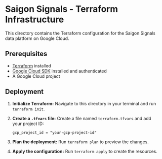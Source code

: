 # Saigon Signals - Terraform Infrastructure

This directory contains the Terraform configuration for the Saigon Signals data platform on Google Cloud.

## Prerequisites

- [Terraform](https://developer.hashicorp.com/terraform/downloads) installed
- [Google Cloud SDK](https://cloud.google.com/sdk/docs/install) installed and authenticated
- A Google Cloud project

## Deployment

1.  **Initialize Terraform:**
    Navigate to this directory in your terminal and run `terraform init`.

2.  **Create a `.tfvars` file:**
    Create a file named `terraform.tfvars` and add your project ID:
    ```
    gcp_project_id = "your-gcp-project-id"
    ```

3.  **Plan the deployment:**
    Run `terraform plan` to preview the changes.

4.  **Apply the configuration:**
    Run `terraform apply` to create the resources.
